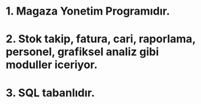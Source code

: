 # 1. Magaza Yonetim Programıdır. 
# 2. Stok takip, fatura, cari, raporlama, personel, grafiksel analiz gibi moduller iceriyor.
# 3. SQL tabanlıdır.


